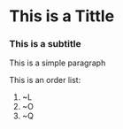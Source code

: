# This is a Tittle

### This is a subtitle

This is a simple paragraph

This is an order list:
1. ~L
2. ~O
3. ~Q 
